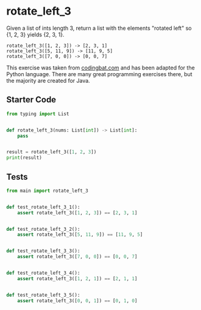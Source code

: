 # rotate_left_3





Given a list of ints length 3, return a list with the elements "rotated left" so {1, 2, 3} yields {2, 3, 1}.

```
rotate_left_3([1, 2, 3]) -> [2, 3, 1]
rotate_left_3([5, 11, 9]) -> [11, 9, 5]
rotate_left_3([7, 0, 0]) -> [0, 0, 7]
```

This exercise was taken from [codingbat.com](https://codingbat.com/prob/p185139) and has been adapted for the Python language. There are many great programming exercises there, but the majority are created for Java.

## Starter Code
```python
from typing import List


def rotate_left_3(nums: List[int]) -> List[int]:
    pass


result = rotate_left_3([1, 2, 3])
print(result)
```

## Tests
```python
from main import rotate_left_3


def test_rotate_left_3_1():
    assert rotate_left_3([1, 2, 3]) == [2, 3, 1]


def test_rotate_left_3_2():
    assert rotate_left_3([5, 11, 9]) == [11, 9, 5]


def test_rotate_left_3_3():
    assert rotate_left_3([7, 0, 0]) == [0, 0, 7]


def test_rotate_left_3_4():
    assert rotate_left_3([1, 2, 1]) == [2, 1, 1]


def test_rotate_left_3_5():
    assert rotate_left_3([0, 0, 1]) == [0, 1, 0]
```

